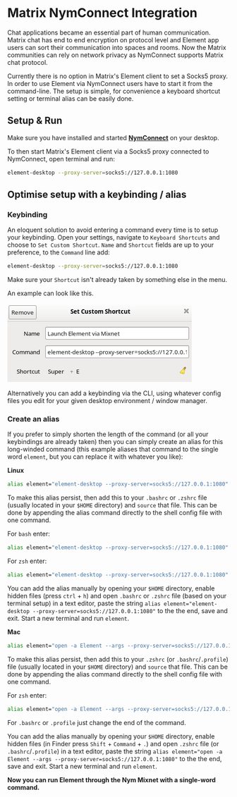 # Matrix NymConnect Integration


Chat applications became an essential part of human communication. Matrix chat has end to end encryption on protocol level and Element app users can sort their communication into spaces and rooms. Now the Matrix communities can rely on network privacy as NymConnect supports Matrix chat protocol.

Currently there is no option in Matrix's Element client to set a Socks5 proxy. In order to use Element via NymConnect users have to start it from the command-line. The setup is simple, for convenience a keyboard shortcut setting or terminal alias can be easily done.


## Setup & Run

Make sure you have installed and started **[NymConnect](https://nymtech.net/developers/quickstart/nymconnect-gui.html)** on your desktop.

To then start Matrix's Element client via a Socks5 proxy connected to NymConnect, open terminal and run:

```sh
element-desktop --proxy-server=socks5://127.0.0.1:1080
```

## Optimise setup with a keybinding / alias

### Keybinding
An eloquent solution to avoid entering a command every time is to setup your keybinding. Open your settings, navigate to `Keyboard Shortcuts` and choose to `Set Custom Shortcut`. `Name` and `Shortcut` fields are up to your preference, to the `Command` line add:

```sh
element-desktop --proxy-server=socks5://127.0.0.1:1080
```
Make sure your `Shortcut` isn't already taken by something else in the menu.

An example can look like this.

![](../images/element_nym_keybind.png)

Alternatively you can add a keybinding via the CLI, using whatever config files you edit for your given desktop environment / window manager.

### Create an alias
If you prefer to simply shorten the length of the command (or all your keybindings are already taken) then you can simply create an alias for this long-winded command (this example aliases that command to the single word `element`, but you can replace it with whatever you like):

**Linux**

```sh
alias element="element-desktop --proxy-server=socks5://127.0.0.1:1080"
```

To make this alias persist, then add this to your `.bashrc` or `.zshrc` file (usually located in your `$HOME` directory) and `source` that file. This can be done by appending the alias command directly to the shell config file with one command. 

For `bash` enter:

```sh
alias element="element-desktop --proxy-server=socks5://127.0.0.1:1080" >> ~/.bashrc
```

For `zsh` enter:

```sh
alias element="element-desktop --proxy-server=socks5://127.0.0.1:1080" >> ~/.zshrc
```

You can add the alias manually by opening your `$HOME` directory, enable hidden files (press `ctrl` + `h`) and open `.bashrc` or `.zshrc` file (based on your terminal setup) in a text editor, paste the string `alias element="element-desktop --proxy-server=socks5://127.0.0.1:1080"` to the the end, save and exit. Start a new terminal and run `element`.

**Mac**

```sh
alias element="open -a Element --args --proxy-server=socks5://127.0.0.1:1080"

```

To make this alias persist, then add this to your `.zshrc` (or `.bashrc`/`.profile`) file (usually located in your `$HOME` directory) and `source` that file. This can be done by appending the alias command directly to the shell config file with one command.

For `zsh` enter:

```sh
alias element="open -a Element --args --proxy-server=socks5://127.0.0.1:1080" >> ~/.zshrc
```

For `.bashrc` or `.profile` just change the end of the command.  

You can add the alias manually by opening your `$HOME` directory, enable hidden files (in Finder press `Shift` + `Command` + `.`) and open `.zshrc` file (or `.bashrc`/`.profile`) in a text editor, paste the string `alias element="open -a Element --args --proxy-server=socks5://127.0.0.1:1080"` to the the end, save and exit. Start a new terminal and run `element`.  


**Now you can run Element through the Nym Mixnet with a single-word command.**
